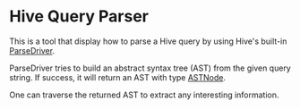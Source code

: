 # Hive Query Parser

This is a tool that display how to parse a Hive query by using Hive's built-in [ParseDriver](https://hive.apache.org/javadocs/r2.1.0/api/org/apache/hadoop/hive/ql/parse/ParseDriver.html).

ParseDriver tries to build an abstract syntax tree (AST) from the given query string. If success, it will return an AST with type [ASTNode](https://hive.apache.org/javadocs/r2.1.0/api/org/apache/hadoop/hive/ql/parse/ASTNode.html).

One can traverse the returned AST to extract any interesting information.
